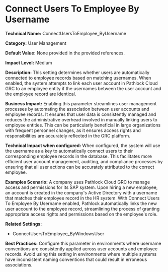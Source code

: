 # Connect Users To Employee By Username

**Technical Name:** ConnectUsersToEmployee_ByUsername

**Category:** User Management

**Default Value:** None provided in the provided references.

**Impact Level:** Medium

**Description:** This setting determines whether users are automatically connected to employee records based on matching usernames. When enabled, the system attempts to link each user account in Pathlock Cloud GRC to an employee entity if the usernames between the user account and the employee record are identical.

**Business Impact:** Enabling this parameter streamlines user management processes by automating the association between user accounts and employee records. It ensures that user data is consistently managed and reduces the administrative overhead involved in manually linking users to employee entities. This can be particularly beneficial in large organizations with frequent personnel changes, as it ensures access rights and responsibilities are accurately reflected in the GRC platform.

**Technical Impact when configured:** When configured, the system will use the username as a key to automatically connect users to their corresponding employee records in the database. This facilitates more efficient user account management, auditing, and compliance processes by ensuring that all user actions can be accurately attributed to the correct employee.

**Examples Scenario:** A company uses Pathlock Cloud GRC to manage access and permissions for its SAP system. Upon hiring a new employee, an account is created in the company's Active Directory with a username that matches their employee record in the HR system. With Connect Users To Employee By Username enabled, Pathlock automatically links the new user account to the employee record, streamlining the process of granting appropriate access rights and permissions based on the employee's role.

**Related Settings:** 
- ConnectUsersToEmployee_ByWindowsUser

**Best Practices:** Configure this parameter in environments where username conventions are consistently applied across user accounts and employee records. Avoid using this setting in environments where multiple systems have inconsistent naming conventions that could result in erroneous associations.
